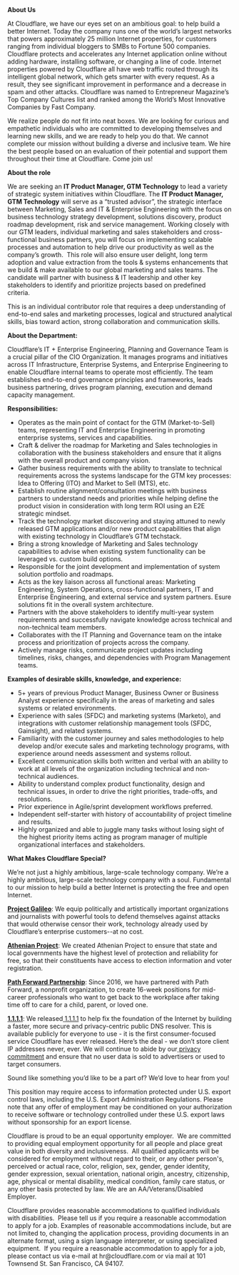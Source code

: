 <div class="content-intro">
	<div><strong>About Us</strong></div>
	<div>
		<p><span style="font-weight: 400;">At Cloudflare, we have our eyes set on an ambitious goal: to help build a better Internet. Today the company runs one of the world’s largest networks that powers approximately 25 million Internet properties, for customers ranging from individual bloggers to SMBs to Fortune 500 companies. Cloudflare protects and accelerates any Internet application online without adding hardware, installing software, or changing a line of code. Internet properties powered by Cloudflare all have web traffic routed through its intelligent global network, which gets smarter with every request. As a result, they see significant improvement in performance and a decrease in spam and other attacks. Cloudflare was named to Entrepreneur Magazine’s Top Company Cultures list and ranked among the World’s Most Innovative Companies by Fast Company.</span><span style="font-weight: 400;">&nbsp;</span></p>
		<p><span style="font-weight: 400;">We realize people do not fit into neat boxes. We are looking for curious and empathetic individuals who are committed to developing themselves and learning new skills, and we are ready to help you do that. We cannot complete our mission without building a diverse and inclusive team. We hire the best people based on an evaluation of their potential and support them throughout their time at Cloudflare. Come join us!&nbsp;</span></p>
	</div>
</div>
<p><strong>About the role</strong></p>
<p><span style="font-weight: 400;">We are seeking an </span><strong>IT Product Manager, GTM Technology</strong><span style="font-weight: 400;"> to lead a variety of strategic system initiatives within Cloudflare. The </span><strong>IT Product Manager, GTM Technology</strong><span style="font-weight: 400;"> will serve as a “trusted advisor”, the strategic interface between Marketing, Sales and IT &amp; Enterprise Engineering with the focus on business technology strategy development, solutions discovery, product roadmap development, risk and service management. Working closely with our GTM leaders, individual marketing and sales stakeholders and cross-functional business partners, you will focus on implementing scalable processes and automation to help drive our productivity as well as the company’s growth.&nbsp; This role will also ensure user delight, long term adoption and value extraction from the tools &amp; systems enhancements that we build &amp; make available to our global marketing and sales teams. The candidate will partner with business &amp; IT leadership and other key stakeholders to identify and prioritize projects based on predefined criteria.&nbsp;&nbsp;</span></p>
<p><span style="font-weight: 400;">This is an individual contributor role that requires a deep understanding of end-to-end sales and marketing processes, logical and structured analytical skills, bias toward action, strong collaboration and communication skills.&nbsp;</span></p>
<p><strong>About the Department:</strong></p>
<p><span style="font-weight: 400;">Cloudflare’s IT + Enterprise Engineering, Planning and Governance Team is a crucial pillar of the CIO Organization. It manages programs and initiatives across IT Infrastructure, Enterprise Systems, and Enterprise Engineering to enable Cloudflare internal teams to operate most efficiently. The team establishes end-to-end governance principles and frameworks, leads business partnering, drives program planning, execution and demand capacity management.&nbsp;</span></p>
<p><strong>Responsibilities:</strong></p>
<ul>
	<li style="font-weight: 400;"><span style="font-weight: 400;">Operates as the main point of contact for the GTM (Market-to-Sell) teams, representing IT and Enterprise Engineering in promoting enterprise systems, services and capabilities.</span></li>
	<li style="font-weight: 400;"><span style="font-weight: 400;">Craft &amp; deliver the roadmap for Marketing and Sales technologies in collaboration with the business stakeholders and ensure that it aligns with the overall product and company vision.&nbsp;</span></li>
	<li style="font-weight: 400;"><span style="font-weight: 400;">Gather business requirements with the ability to translate to technical requirements across the systems landscape for the GTM key processes: Idea to Offering (ITO) and Market to Sell (MTS), etc.</span></li>
	<li style="font-weight: 400;"><span style="font-weight: 400;">Establish routine alignment/consultation meetings with business partners to understand needs and priorities while helping define the product vision in consideration with long term ROI using an E2E strategic mindset.</span></li>
	<li style="font-weight: 400;"><span style="font-weight: 400;">Track the technology market discovering and staying attuned to newly released GTM applications and/or new product capabilities that align with existing technology in Cloudflare’s GTM techstack.</span></li>
	<li style="font-weight: 400;"><span style="font-weight: 400;">Bring a strong knowledge of Marketing and Sales technology capabilities to advise when existing system functionality can be leveraged vs. custom build options.</span></li>
	<li style="font-weight: 400;"><span style="font-weight: 400;">Responsible for the joint development and implementation of system solution portfolio and roadmaps.</span></li>
	<li style="font-weight: 400;"><span style="font-weight: 400;">Acts as the key liaison across all functional areas: Marketing Engineering, System Operations, cross-functional partners, IT and Enterprise Engineering, and external service and system partners. Esure solutions fit in the overall system architecture.</span></li>
	<li style="font-weight: 400;"><span style="font-weight: 400;">Partners with the above stakeholders to identify multi-year system requirements and successfully navigate knowledge across technical and non-technical team members.</span></li>
	<li style="font-weight: 400;"><span style="font-weight: 400;">Collaborates with the IT Planning and Governance team on the intake process and prioritization of projects across the company.</span></li>
	<li style="font-weight: 400;"><span style="font-weight: 400;">Actively manage risks, communicate project updates including timelines, risks, changes, and dependencies with Program Management teams.</span></li>
</ul>
<p><strong>Examples of desirable skills, knowledge, and experience:</strong></p>
<ul>
	<li style="font-weight: 400;"><span style="font-weight: 400;">5+ years of previous Product Manager, Business Owner or Business Analyst experience specifically in the areas of marketing and sales systems or related environments.</span></li>
	<li style="font-weight: 400;"><span style="font-weight: 400;">Experience with sales (SFDC) and marketing systems (Marketo), and integrations with customer relationship management tools (SFDC, Gainsight), and related systems.</span></li>
	<li style="font-weight: 400;"><span style="font-weight: 400;">Familiarity with the customer journey and sales methodologies to help develop and/or execute sales and marketing technology programs, with experience around needs assessment and systems rollout.</span></li>
	<li style="font-weight: 400;"><span style="font-weight: 400;">Excellent communication skills both written and verbal with an ability to work at all levels of the organization including </span><span style="font-weight: 400;">technical and non-technical audiences.</span></li>
	<li style="font-weight: 400;"><span style="font-weight: 400;">Ability to understand complex product functionality, design and technical issues, in order to drive the right priorities, trade-offs, and resolutions.</span></li>
	<li style="font-weight: 400;"><span style="font-weight: 400;">Prior experience in Agile/sprint development workflows preferred.</span></li>
	<li style="font-weight: 400;"><span style="font-weight: 400;">Independent self-starter with history of accountability of project timeline and results.</span></li>
	<li style="font-weight: 400;"><span style="font-weight: 400;">Highly organized and able to juggle many tasks without losing sight of the highest priority items acting as program manager of multiple organizational interfaces and stakeholders.</span></li>
</ul>
<div class="content-conclusion">
	<p><strong>What Makes Cloudflare Special?</strong></p>
	<p><span style="font-weight: 400;">We’re not just a highly ambitious, large-scale technology company. We’re a highly ambitious, large-scale technology company with a soul. Fundamental to our mission to help build a better Internet is protecting the free and open Internet.</span></p>
	<p><a href="https://blog.cloudflare.com/protecting-free-expression-online/"><strong>Project Galileo</strong></a><span style="font-weight: 400;">: We equip politically and artistically important organizations and journalists with powerful tools to defend themselves against attacks that would otherwise censor their work, technology already used by Cloudflare’s enterprise customers--at no cost.</span></p>
	<p><strong><a href="https://www.cloudflare.com/athenian/">Athenian Project</a></strong><span style="font-weight: 400;">: We created Athenian Project to ensure that state and local governments have the highest level of protection and reliability for free, so that their constituents have access to election information and voter registration.</span></p>
	<p><a href="https://blog.cloudflare.com/tag/path-forward/"><strong>Path Forward Partnership</strong></a><span style="font-weight: 400;">: Since 2016, we have partnered with Path Forward, a nonprofit organization, to create 16-week positions for mid-career professionals who want to get back to the workplace after taking time off to care for a child, parent, or loved one.</span></p>
	<p><a href="https://1.1.1.1/"><strong>1.1.1.1</strong></a><span style="font-weight: 400;">: We released</span><a href="https://1.1.1.1/"> <span style="font-weight: 400;">1.1.1.1</span></a><span style="font-weight: 400;"> to help fix the foundation of the Internet by building a faster, more secure and privacy-centric public DNS resolver. This is available publicly for everyone to use - it is the first consumer-focused service Cloudflare has ever released. Here’s the deal - we don’t store client IP addresses never, ever. We will continue to abide by our</span><a href="https://developers.cloudflare.com/1.1.1.1/privacy/public-dns-resolver"> privacy commitment</a><span style="font-weight: 400;"> and ensure that no user data is sold to advertisers or used to target consumers.</span></p>
	<p><span style="font-weight: 400;">Sound like something you’d like to be a part of? We’d love to hear from you!</span></p>
	<p><span style="font-weight: 400;">This position may require access to information protected under U.S. export control laws, including the U.S. Export Administration Regulations. Please note that any offer of employment may be conditioned on your authorization to receive software or technology controlled under these U.S. export laws without sponsorship for an export license.</span></p>
	<p><span style="font-weight: 400;">Cloudflare is proud to be an equal opportunity employer. &nbsp;We are committed to providing equal employment opportunity for all people and place great value in both diversity and inclusiveness. &nbsp;All qualified applicants will be considered for employment without regard to their, or any other person's, perceived or actual</span> <span style="font-weight: 400;">race, color, religion, sex, gender, gender identity, gender expression, sexual orientation, national origin, ancestry, citizenship, age, physical or mental disability, medical condition, family care status, or any other basis protected by law. </span><span style="font-weight: 400;">We are an AA/Veterans/Disabled Employer.</span></p>
	<p><span style="font-weight: 400;">Cloudflare provides reasonable accommodations to qualified individuals with disabilities. &nbsp;Please tell us if you require a reasonable accommodation to apply for a job. Examples of reasonable accommodations include, but are not limited to, changing the application process, providing documents in an alternate format, using a sign language interpreter, or using specialized equipment. &nbsp;If you require a reasonable accommodation to apply for a job, please contact us via e-mail at </span><span style="font-weight: 400;">hr@cloudflare.com</span><span style="font-weight: 400;"> or via mail at 101 Townsend St. San Francisco, CA 94107.</span></p>
</div>